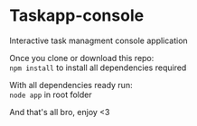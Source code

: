 # Taskapp-console

Interactive task managment console application

Once you clone or download this repo: <br>
```npm install``` to install all dependencies required

With all dependencies ready run: <br>
```node app``` in root folder

And that's all bro, enjoy <3
